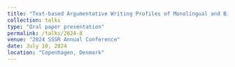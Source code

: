 ```yaml
---
title: "Text-based Argumentative Writing Profiles of Monolingual and Bilingual Secondary Students"
collection: talks
type: "Oral paper presentation"
permalink: /talks/2024-8
venue: "2024 SSSR Annual Conference"
date: July 10, 2024
location: "Copenhagen, Denmark"
---
```

